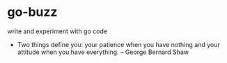 # go-buzz
write and experiment with go code 


- Two things define you: your patience when you have nothing and your attitude when you have everything. – George Bernard Shaw
